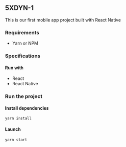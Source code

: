 ## 5XDYN-1

This is our first mobile app project built with React Native

### Requirements

- Yarn or NPM

### Specifications

#### Run with

- React
- React Native

### Run the project

#### Install dependencies

```
yarn install
```

#### Launch

```
yarn start
```
